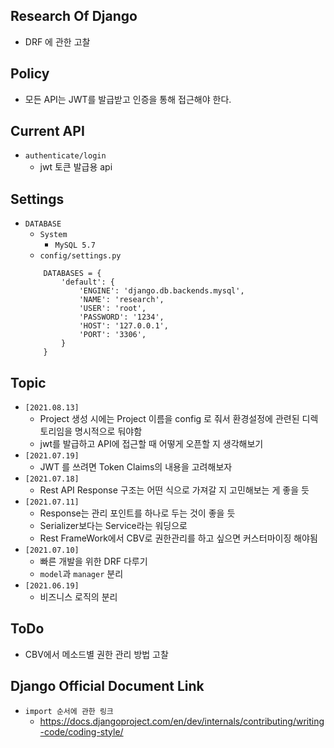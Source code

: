 ## Research Of Django

- DRF 에 관한 고찰

## Policy
  - 모든 API는 JWT를 발급받고 인증을 통해 접근해야 한다.

## Current API
   - `authenticate/login`
     - jwt 토큰 발급용 api

## Settings

- `DATABASE` 
    - `System`
        - `MySQL 5.7`
    - `config/settings.py`
    ```text
        DATABASES = {
            'default': {
                'ENGINE': 'django.db.backends.mysql',
                'NAME': 'research',
                'USER': 'root',
                'PASSWORD': '1234',
                'HOST': '127.0.0.1',
                'PORT': '3306',
            }
        }
    ```

## Topic
- `[2021.08.13]`
  - Project 생성 시에는 Project 이름을 config 로 줘서 환경설정에 관련된 디렉토리임을 명시적으로 둬야함
  - jwt를 발급하고 API에 접근할 때 어떻게 오픈할 지 생각해보기
- `[2021.07.19]`
  - JWT 를 쓰려면 Token Claims의 내용을 고려해보자
- `[2021.07.18]`
    - Rest API Response 구조는 어떤 식으로 가져갈 지 고민해보는 게 좋을 듯
- `[2021.07.11]`
    - Response는 관리 포인트를 하나로 두는 것이 좋을 듯
    - Serializer보다는 Service라는 워딩으로
    - Rest FrameWork에서 CBV로 권한관리를 하고 싶으면 커스터마이징 해야됨
- `[2021.07.10]`
    - 빠른 개발을 위한 DRF 다루기
    - `model`과 `manager` 분리
- `[2021.06.19]`
    - 비즈니스 로직의 분리

## ToDo

- CBV에서 메소드별 권한 관리 방법 고찰

## Django Official Document Link
 - `import 순서에 관한 링크`
   - https://docs.djangoproject.com/en/dev/internals/contributing/writing-code/coding-style/